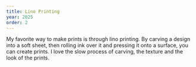 ```yaml
---
title: Lino Printing
year: 2025
order: 2
---
```

My favorite way to make prints is through lino printing. By carving a design into a soft sheet, then rolling ink over it and pressing it onto a surface, you can create prints. I love the slow process of carving, the texture and the look of the prints. 
<Images images="cover.jpg,blackbird.jpg" height="500px" width="500px" lgColumns="2">
<Images images="joan1.jpg,joanne.jpg" height="500px" width="500px" lgColumns="2">